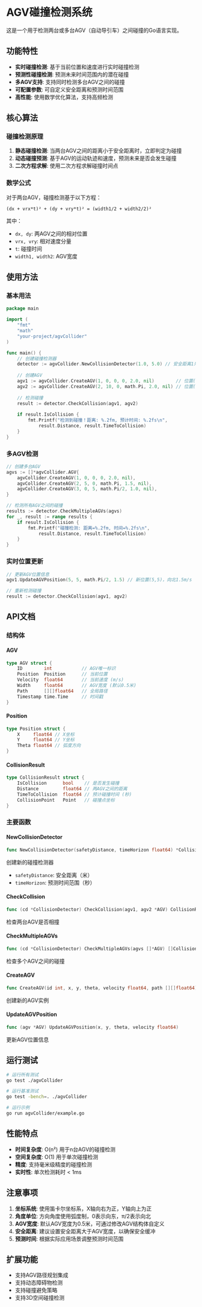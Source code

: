 # AGV碰撞检测系统

这是一个用于检测两台或多台AGV（自动导引车）之间碰撞的Go语言实现。

## 功能特性

- **实时碰撞检测**: 基于当前位置和速度进行实时碰撞检测
- **预测性碰撞检测**: 预测未来时间范围内的潜在碰撞
- **多AGV支持**: 支持同时检测多台AGV之间的碰撞
- **可配置参数**: 可自定义安全距离和预测时间范围
- **高性能**: 使用数学优化算法，支持高频检测

## 核心算法

### 碰撞检测原理

1. **静态碰撞检测**: 当两台AGV之间的距离小于安全距离时，立即判定为碰撞
2. **动态碰撞预测**: 基于AGV的运动轨迹和速度，预测未来是否会发生碰撞
3. **二次方程求解**: 使用二次方程求解碰撞时间点

### 数学公式

对于两台AGV，碰撞检测基于以下方程：

```
(dx + vrx*t)² + (dy + vry*t)² = (width1/2 + width2/2)²
```

其中：
- `dx, dy`: 两AGV之间的相对位置
- `vrx, vry`: 相对速度分量
- `t`: 碰撞时间
- `width1, width2`: AGV宽度

## 使用方法

### 基本用法

```go
package main

import (
    "fmt"
    "math"
    "your-project/agvCollider"
)

func main() {
    // 创建碰撞检测器
    detector := agvCollider.NewCollisionDetector(1.0, 5.0) // 安全距离1米，预测5秒
    
    // 创建AGV
    agv1 := agvCollider.CreateAGV(1, 0, 0, 0, 2.0, nil)        // 位置(0,0)，向东2m/s
    agv2 := agvCollider.CreateAGV(2, 10, 0, math.Pi, 2.0, nil) // 位置(10,0)，向西2m/s
    
    // 检测碰撞
    result := detector.CheckCollision(agv1, agv2)
    
    if result.IsCollision {
        fmt.Printf("检测到碰撞！距离: %.2fm, 预计时间: %.2fs\n", 
            result.Distance, result.TimeToCollision)
    }
}
```

### 多AGV检测

```go
// 创建多台AGV
agvs := []*agvCollider.AGV{
    agvCollider.CreateAGV(1, 0, 0, 0, 2.0, nil),
    agvCollider.CreateAGV(2, 5, 0, math.Pi, 1.5, nil),
    agvCollider.CreateAGV(3, 0, 5, math.Pi/2, 1.0, nil),
}

// 检测所有AGV之间的碰撞
results := detector.CheckMultipleAGVs(agvs)
for _, result := range results {
    if result.IsCollision {
        fmt.Printf("碰撞检测: 距离=%.2fm, 时间=%.2fs\n", 
            result.Distance, result.TimeToCollision)
    }
}
```

### 实时位置更新

```go
// 更新AGV位置信息
agv1.UpdateAGVPosition(5, 5, math.Pi/2, 1.5) // 新位置(5,5)，向北1.5m/s

// 重新检测碰撞
result := detector.CheckCollision(agv1, agv2)
```

## API文档

### 结构体

#### AGV
```go
type AGV struct {
    ID        int           // AGV唯一标识
    Position  Position      // 当前位置
    Velocity  float64       // 当前速度 (m/s)
    Width     float64       // AGV宽度 (默认0.5米)
    Path      [][]float64   // 全局路径
    Timestamp time.Time     // 时间戳
}
```

#### Position
```go
type Position struct {
    X     float64 // X坐标
    Y     float64 // Y坐标
    Theta float64 // 弧度方向
}
```

#### CollisionResult
```go
type CollisionResult struct {
    IsCollision      bool    // 是否发生碰撞
    Distance         float64 // 两AGV之间的距离
    TimeToCollision  float64 // 预计碰撞时间 (秒)
    CollisionPoint   Point   // 碰撞点坐标
}
```

### 主要函数

#### NewCollisionDetector
```go
func NewCollisionDetector(safetyDistance, timeHorizon float64) *CollisionDetector
```
创建新的碰撞检测器
- `safetyDistance`: 安全距离（米）
- `timeHorizon`: 预测时间范围（秒）

#### CheckCollision
```go
func (cd *CollisionDetector) CheckCollision(agv1, agv2 *AGV) CollisionResult
```
检查两台AGV是否相撞

#### CheckMultipleAGVs
```go
func (cd *CollisionDetector) CheckMultipleAGVs(agvs []*AGV) []CollisionResult
```
检查多个AGV之间的碰撞

#### CreateAGV
```go
func CreateAGV(id int, x, y, theta, velocity float64, path [][]float64) *AGV
```
创建新的AGV实例

#### UpdateAGVPosition
```go
func (agv *AGV) UpdateAGVPosition(x, y, theta, velocity float64)
```
更新AGV位置信息

## 运行测试

```bash
# 运行所有测试
go test ./agvCollider

# 运行基准测试
go test -bench=. ./agvCollider

# 运行示例
go run agvCollider/example.go
```

## 性能特点

- **时间复杂度**: O(n²) 用于n台AGV的碰撞检测
- **空间复杂度**: O(1) 用于单次碰撞检测
- **精度**: 支持毫米级精度的碰撞检测
- **实时性**: 单次检测耗时 < 1ms

## 注意事项

1. **坐标系统**: 使用笛卡尔坐标系，X轴向右为正，Y轴向上为正
2. **角度单位**: 方向角度使用弧度制，0表示向东，π/2表示向北
3. **AGV宽度**: 默认AGV宽度为0.5米，可通过修改AGV结构体自定义
4. **安全距离**: 建议设置安全距离大于AGV宽度，以确保安全缓冲
5. **预测时间**: 根据实际应用场景调整预测时间范围

## 扩展功能

- 支持AGV路径规划集成
- 支持动态障碍物检测
- 支持碰撞避免策略
- 支持3D空间碰撞检测


